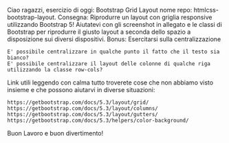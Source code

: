 Ciao ragazzi,
esercizio di oggi: Bootstrap Grid Layout
nome repo: htmlcss-bootstrap-layout.
Consegna: Riprodurre un layout con griglia responsive utilizzando Bootstrap 5! Aiutatevi con gli screenshot in allegato e le classi di Bootstrap per riprodurre il giusto layout a seconda dello spazio a disposizione sui diversi dispositivi.
Bonus: Esercitarsi sulla centralizzazione

    E' possibile centralizzare in qualche punto il fatto che il testo sia bianco?
    E' possibile centralizzare il layout delle colonne di qualche riga utilizzando la classe row-cols?

Link utili leggendo con calma tutto troverete cose che non abbiamo visto insieme e che possono aiutarvi in diverse situazioni:

    https://getbootstrap.com/docs/5.3/layout/grid/
    https://getbootstrap.com/docs/5.3/layout/columns/
    https://getbootstrap.com/docs/5.3/layout/gutters/
    https://getbootstrap.com/docs/5.3/helpers/color-background/

Buon Lavoro e buon divertimento!
